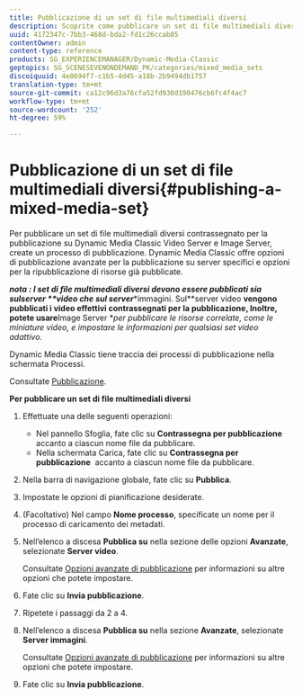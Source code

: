 ```yaml
---
title: Pubblicazione di un set di file multimediali diversi
description: Scoprite come pubblicare un set di file multimediali diversi.
uuid: 4172347c-7bb3-468d-bda2-fd1c26ccab85
contentOwner: admin
content-type: reference
products: SG_EXPERIENCEMANAGER/Dynamic-Media-Classic
geptopics: SG_SCENESEVENONDEMAND_PK/categories/mixed_media_sets
discoiquuid: 4e8694f7-c1b5-4d45-a18b-2b9494db1757
translation-type: tm+mt
source-git-commit: ca12c96d3a76cfa52fd930d190476cb6fc4f4ac7
workflow-type: tm+mt
source-wordcount: '252'
ht-degree: 59%

---
```



# Pubblicazione di un set di file multimediali diversi{#publishing-a-mixed-media-set}

Per pubblicare un set di file multimediali diversi contrassegnato per la pubblicazione su Dynamic Media Classic Video Server e Image Server, create un processo di pubblicazione. Dynamic Media Classic offre opzioni di pubblicazione avanzate per la pubblicazione su server specifici e opzioni per la ripubblicazione di risorse già pubblicate.

***nota **: I set di file multimediali diversi devono essere pubblicati sia sul**server **video che sul server****immagini. Sul**server video **vengono pubblicati i video effettivi contrassegnati per la pubblicazione, Inoltre, potete usare**Image Server **per pubblicare le risorse correlate, come le miniature video, e impostare le informazioni per qualsiasi set video adattivo.*

Dynamic Media Classic tiene traccia dei processi di pubblicazione nella schermata Processi.

Consultate [Pubblicazione](publishing-files.md#publishing_files).

<!-- 

Comment Type: remark
Last Modified By: unknown unknown 
Last Modified Date: 

<p>RB: Updated the following steps as per Cynthia email, 11/9/2012, added 11/12/2012</p>

 -->

**Per pubblicare un set di file multimediali diversi**

1. Effettuate una delle seguenti operazioni:

   * Nel pannello Sfoglia, fate clic su **Contrassegna per pubblicazione**  accanto a ciascun nome file da pubblicare.
   * Nella schermata Carica, fate clic su **Contrassegna per pubblicazione**  accanto a ciascun nome file da pubblicare.

1. Nella barra di navigazione globale, fate clic su **Pubblica**.
1. Impostate le opzioni di pianificazione desiderate.
1. (Facoltativo) Nel campo **Nome processo**, specificate un nome per il processo di caricamento dei metadati.
1. Nell’elenco a discesa **Pubblica su** nella sezione delle opzioni **Avanzate**, selezionate **Server video**.

   Consultate [Opzioni avanzate di pubblicazione](publishing-files.md#advanced_publish_options) per informazioni su altre opzioni che potete impostare.

1. Fate clic su **Invia pubblicazione**.
1. Ripetete i passaggi da 2 a 4.
1. Nell’elenco a discesa **Pubblica su** nella sezione **Avanzate**, selezionate **Server immagini**.

   Consultate [Opzioni avanzate di pubblicazione](publishing-files.md#advanced_publish_options) per informazioni su altre opzioni che potete impostare.

1. Fate clic su **Invia pubblicazione**.

